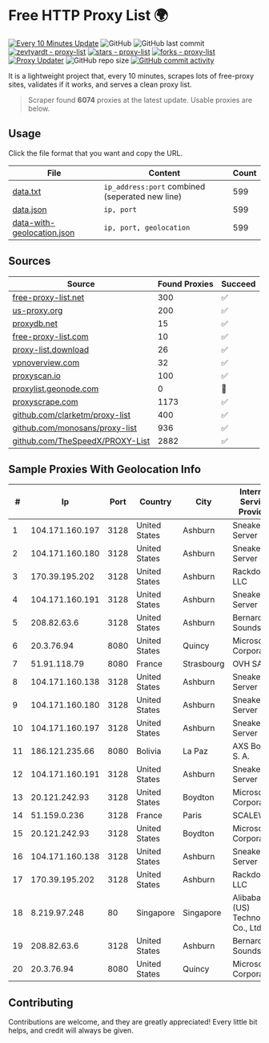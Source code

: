 
# Free HTTP Proxy List 🌍

[![Every 10 Minutes Update](https://github.com/mertguvencli/http-proxy-list/actions/workflows/main.yml/badge.svg?branch=main)](https://github.com/mertguvencli/http-proxy-list/actions/workflows/main.yml)
![GitHub](https://img.shields.io/github/license/mertguvencli/http-proxy-list)
![GitHub last commit](https://img.shields.io/github/last-commit/mertguvencli/http-proxy-list)
[![zevtyardt - proxy-list](https://img.shields.io/static/v1?label=zevtyardt&message=proxy-list&color=blue&logo=github)](https://github.com/zevtyardt/proxy-list "Go to GitHub repo")
[![stars - proxy-list](https://img.shields.io/github/stars/zevtyardt/proxy-list?style=social)](https://github.com/zevtyardt/proxy-list)
[![forks - proxy-list](https://img.shields.io/github/forks/zevtyardt/proxy-list?style=social)](https://github.com/zevtyardt/proxy-list)
[![Proxy Updater](https://github.com/zevtyardt/proxy-list/workflows/Proxy%20Updater/badge.svg)](https://github.com/zevtyardt/proxy-list/actions?query=workflow:"Proxy+Updater")
![GitHub repo size](https://img.shields.io/github/repo-size/zevtyardt/proxy-list)
[![GitHub commit activity](https://img.shields.io/github/commit-activity/m/zevtyardt/proxy-list?logo=commits)](https://github.com/zevtyardt/proxy-list/commits/main)

It is a lightweight project that, every 10 minutes, scrapes lots of free-proxy sites, validates if it works, and serves a clean proxy list.

> Scraper found **6074** proxies at the latest update. Usable proxies are below.

## Usage

Click the file format that you want and copy the URL.

|File|Content|Count|
|----|-------|-----|
|[data.txt](https://raw.githubusercontent.com/mertguvencli/http-proxy-list/main/proxy-list/data.txt)|`ip_address:port` combined (seperated new line)|599|
|[data.json](https://raw.githubusercontent.com/mertguvencli/http-proxy-list/main/proxy-list/data.json)|`ip, port`|599|
|[data-with-geolocation.json](https://raw.githubusercontent.com/mertguvencli/http-proxy-list/main/proxy-list/data-with-geolocation.json)|`ip, port, geolocation`|599|

## Sources

|Source|Found Proxies|Succeed|
|------|-------------|-------|
|[free-proxy-list.net](https://free-proxy-list.net)|300|✅|
|[us-proxy.org](https://www.us-proxy.org)|200|✅|
|[proxydb.net](http://proxydb.net)|15|✅|
|[free-proxy-list.com](https://free-proxy-list.com/?page=&port=&type%5B%5D=http&type%5B%5D=https&up_time=0&search=Search)|10|✅|
|[proxy-list.download](https://www.proxy-list.download/HTTP)|26|✅|
|[vpnoverview.com](https://vpnoverview.com/privacy/anonymous-browsing/free-proxy-servers)|32|✅|
|[proxyscan.io](https://www.proxyscan.io)|100|✅|
|[proxylist.geonode.com](https://proxylist.geonode.com/api/proxy-list?limit=300&page=1&sort_by=lastChecked&sort_type=desc&protocols=http,https)|0|🚫|
|[proxyscrape.com](https://api.proxyscrape.com/v2/?request=displayproxies&protocol=http&timeout=10000&country=all&ssl=all&anonymity=all)|1173|✅|
|[github.com/clarketm/proxy-list](https://raw.githubusercontent.com/clarketm/proxy-list/master/proxy-list-raw.txt)|400|✅|
|[github.com/monosans/proxy-list](https://raw.githubusercontent.com/monosans/proxy-list/main/proxies/http.txt)|936|✅|
|[github.com/TheSpeedX/PROXY-List](https://raw.githubusercontent.com/TheSpeedX/PROXY-List/master/http.txt)|2882|✅|


## Sample Proxies With Geolocation Info

|#|Ip|Port|Country|City|Internet Service Provider|
|-|--|----|-------|----|-------------------------|
|1|104.171.160.197|3128|United States|Ashburn|Sneaker Server|
|2|104.171.160.180|3128|United States|Ashburn|Sneaker Server|
|3|170.39.195.202|3128|United States|Ashburn|Rackdog, LLC|
|4|104.171.160.191|3128|United States|Ashburn|Sneaker Server|
|5|208.82.63.6|3128|United States|Ashburn|Bernardi Sounds|
|6|20.3.76.94|8080|United States|Quincy|Microsoft Corporation|
|7|51.91.118.79|8080|France|Strasbourg|OVH SAS|
|8|104.171.160.138|3128|United States|Ashburn|Sneaker Server|
|9|104.171.160.180|3128|United States|Ashburn|Sneaker Server|
|10|104.171.160.197|3128|United States|Ashburn|Sneaker Server|
|11|186.121.235.66|8080|Bolivia|La Paz|AXS Bolivia S. A.|
|12|104.171.160.191|3128|United States|Ashburn|Sneaker Server|
|13|20.121.242.93|3128|United States|Boydton|Microsoft Corporation|
|14|51.159.0.236|3128|France|Paris|SCALEWAY|
|15|20.121.242.93|3128|United States|Boydton|Microsoft Corporation|
|16|104.171.160.138|3128|United States|Ashburn|Sneaker Server|
|17|170.39.195.202|3128|United States|Ashburn|Rackdog, LLC|
|18|8.219.97.248|80|Singapore|Singapore|Alibaba (US) Technology Co., Ltd.|
|19|208.82.63.6|3128|United States|Ashburn|Bernardi Sounds|
|20|20.3.76.94|8080|United States|Quincy|Microsoft Corporation|



## Contributing

Contributions are welcome, and they are greatly appreciated! Every
little bit helps, and credit will always be given.

